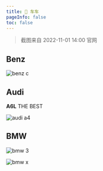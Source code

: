 ```yaml
---
title: 🚗 车车
pageInfo: false
toc: false
---
```


> 截图来自 2022-11-01 14:00 官网

## Benz

![benz c](/image/temp/benz_c.jpeg)

## Audi

**A6L** THE BEST

![audi a4](/image/temp/audi_a4.png)

## BMW

![bmw 3](/image/temp/bmw_3.jpeg)

![bmw x](/image/temp/bmw_x.png)
